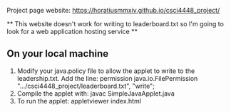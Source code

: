 Project page website:
https://horatiusmmxiv.github.io/csci4448_project/

** This website doesn't work for writing to leaderboard.txt so I'm going to look for a web application hosting service **

On your local machine
----------------------
1. Modify your java.policy file to allow the applet to write to the leadership.txt.
	Add the line:
		permission java.io.FilePermission ".../csci4448_project/leaderboard.txt", "write";
2. Compile the applet with:
	javac SimpleJavaApplet.java
3. To run the applet:
	appletviewer index.html


